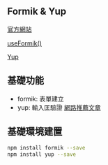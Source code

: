 ## Formik & Yup

[官方網站](https://formik.org/)

[useFormik()](https://formik.org/docs/api/useFormik)

[Yup](https://formik.org/docs/tutorial#schema-validation-with-yup)

## 基礎功能

- formik: 表單建立
- yup: 輸入匡驗證 [網路推薦文章](https://zhuanlan.zhihu.com/p/259289185)

## 基礎環境建置

```bash
npm install formik --save
npm install yup --save
```
